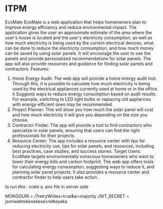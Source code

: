 # ITPM

EcoMate
EcoMate is a web application that helps homeowners plan to improve energy efficiency and reduce environmental impact.
The application gives the user an approximate estimate of the area where the user's house is located and the user's electricity consumption, as well as how much electricity is being used by the current electrical devices, what can be done to reduce the electricity consumption, and how much money can be saved by using solar panels. It will encourage the user to use the panels and provide personalized recommendations for solar panels.
The app will also provide resources and guidance for finding solar panels and contractors.
Features:
1. Home Energy Audit:
The web app will provide a home energy audit tool.
Through this, it is possible to calculate how much electricity is being used by the electrical appliances currently used at home or in the office.
it Suggests ways to reduce energy consumption based on audit results. For example, switching to LED light bulbs or replacing old appliances with energy-efficient ones may be recommended.
2. Project Planner:
This will show you how much the solar panel will cost and how much electricity it will give you depending on the size you choose.
3. Contractor Finder:
The app will provide a tool to find contractors who specialize in solar panels, ensuring that users can find the right professionals for their projects.
4. Resource Center:
The app includes a resource center with tips for reducing electricity use, tips for solar panels, and resources, including best practices, case studies, and success stories.
Target Users:
EcoMate targets environmentally conscious homeowners who want to lower their energy bills and carbon footprint. The web app offers tools for calculating energy consumption, suggesting ways to reduce it, and planning solar panel projects. It also provides a resource center and contractor finder to help users take action.


to run this :
crate a .env file in server side 

MONGOURI = <mongo uri>/?retryWrites=true&w=majority
JWT_SECRET = jsonwebtokenekesecretkeyeka
